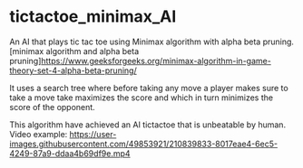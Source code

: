 # tictactoe_minimax_AI
An AI that plays tic tac toe using Minimax algorithm with alpha beta pruning.
[minimax algorithm and alpha beta pruning]https://www.geeksforgeeks.org/minimax-algorithm-in-game-theory-set-4-alpha-beta-pruning/

It uses a search tree where before taking any move a player makes sure to take a move take maximizes the score and which in turn minimizes the score of the opponent.

This algorithm have achieved an AI tictactoe that is unbeatable by human. 
Video example:
https://user-images.githubusercontent.com/49853921/210839833-8017eae4-6ec5-4249-87a9-ddaa4b69df9e.mp4
